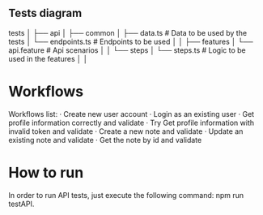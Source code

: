 ## Tests diagram

tests
│
├── api
│   ├── common
│       ├── data.ts      # Data to be used by the tests
│       └── endpoints.ts # Endpoints to be used
│
│   ├── features
│       └── api.feature  # Api scenarios
│
│   └── steps
│       └── steps.ts     # Logic to be used in the features
│
│

# Workflows

Workflows list:
· Create new user account
· Login as an existing user
· Get profile information correctly and validate
· Try Get profile information with invalid token and validate
· Create a new note and validate
· Update an existing note and validate
· Get the note by id and validate

# How to run
In order to run API tests, just execute the following command: npm run testAPI.

